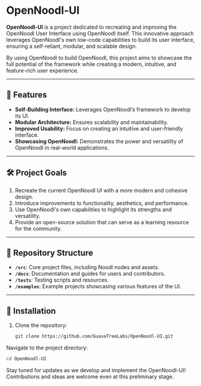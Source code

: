 # OpenNoodl-UI

**OpenNoodl-UI** is a project dedicated to recreating and improving the OpenNoodl User Interface using OpenNoodl itself. This innovative approach leverages OpenNoodl's own low-code capabilities to build its user interface, ensuring a self-reliant, modular, and scalable design.

By using OpenNoodl to build OpenNoodl, this project aims to showcase the full potential of the framework while creating a modern, intuitive, and feature-rich user experience.

---

## 🚀 Features

- **Self-Building Interface:** Leverages OpenNoodl’s framework to develop its UI.
- **Modular Architecture:** Ensures scalability and maintainability.
- **Improved Usability:** Focus on creating an intuitive and user-friendly interface.
- **Showcasing OpenNoodl:** Demonstrates the power and versatility of OpenNoodl in real-world applications.

---

## 🛠️ Project Goals

1. Recreate the current OpenNoodl UI with a more modern and cohesive design.
2. Introduce improvements to functionality, aesthetics, and performance.
3. Use OpenNoodl's own capabilities to highlight its strengths and versatility.
4. Provide an open-source solution that can serve as a learning resource for the community.

---

## 📂 Repository Structure

- **`/src`**: Core project files, including Noodl nodes and assets.
- **`/docs`**: Documentation and guides for users and contributors.
- **`/tests`**: Testing scripts and resources.
- **`/examples`**: Example projects showcasing various features of the UI.

---

## 🔧 Installation

1. Clone the repository:
   ```bash
   git clone https://github.com/GuavaTreeLabs/OpenNoodl-UI.git
   ```
Navigate to the project directory:
   ```bash
   cd OpenNoodl-UI
   ```

Stay tuned for updates as we develop and implement the OpenNoodl-UI! Contributions and ideas are welcome even at this preliminary stage.
